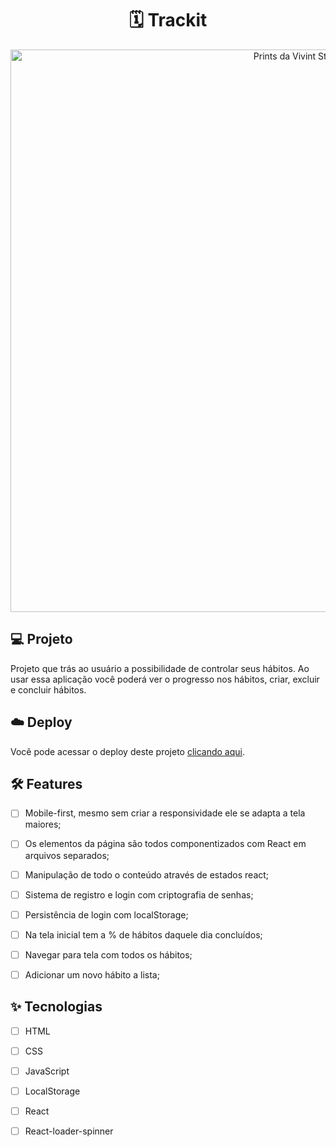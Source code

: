 <h1 align="center">
 🗓️ Trackit
</h1>

<p align="center">

 <img src="https://i.ibb.co/1sSF4W0/trackit.png" alt="Prints da Vivint Store" width="900px"/>
</p>


## 💻 Projeto
Projeto que trás ao usuário a possibilidade de controlar seus hábitos. Ao usar essa aplicação você poderá ver o progresso nos hábitos, criar, excluir e concluir hábitos.

## ☁️ Deploy

Você pode acessar o deploy deste projeto [clicando aqui](https://victorlimah-trackit.vercel.app/).


## :hammer_and_wrench: Features 

-   [ ] Mobile-first, mesmo sem criar a responsividade ele se adapta a tela maiores;
-   [ ] Os elementos da página são todos componentizados com React em arquivos separados;
-   [ ] Manipulação de todo o conteúdo através de estados react;
-   [ ] Sistema de registro e login com criptografia de senhas;
-   [ ] Persistência de login com localStorage;
-   [ ] Na tela inicial tem a % de hábitos daquele dia concluídos;
-   [ ] Navegar para tela com todos os hábitos;
-   [ ] Adicionar um novo hábito a lista;


## ✨ Tecnologias

-   [ ] HTML
-   [ ] CSS
-   [ ] JavaScript
-   [ ] LocalStorage
-   [ ] React
-   [ ] React-loader-spinner


<br />
